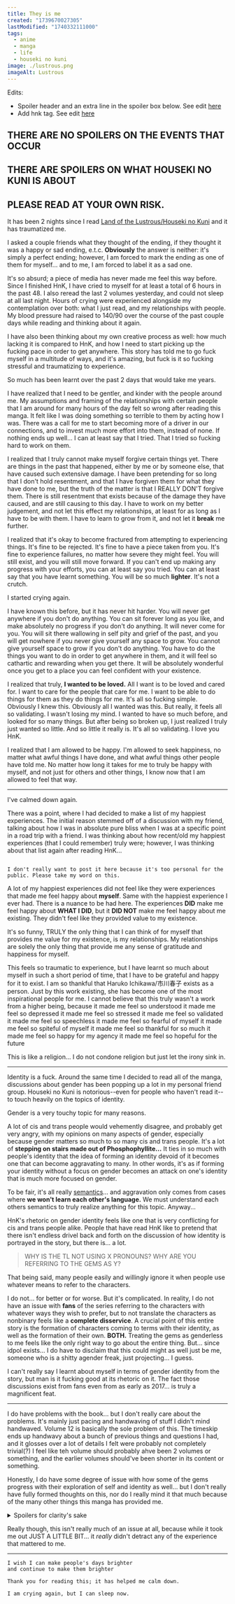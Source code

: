 ```yaml
---
title: They is me
created: "1739670027305"
lastModified: "1740332111000"
tags:
  - anime
  - manga
  - life
  - houseki no kuni
image: ./lustrous.png
imageAlt: Lustrous
---
```


Edits:
 - Spoiler header and an extra line in the spoiler box below. See edit [here](https://github.com/VINXIS/vinxis.moe/commit/a32c1a85a1afa54913904a34c6f90f5883ee1747)
 - Add hnk tag. See edit [here](https://github.com/VINXIS/vinxis.moe/commit/c445a892eb095e9bf9491ca759d691c165888fba)

## **THERE ARE NO SPOILERS ON THE EVENTS THAT OCCUR**
## **THERE ARE SPOILERS ON WHAT HOUSEKI NO KUNI IS ABOUT**
## **PLEASE READ AT YOUR OWN RISK.**

It has been 2 nights since I read [Land of the Lustrous/Houseki no Kuni](https://hnk.rocks) and it has traumatized me.

I asked a couple friends what they thought of the ending, if they thought it was a happy or sad ending, e.t.c. **Obviously** the answer is neither: it's simply a perfect ending; however, I am forced to mark the ending as one of them for myself... and to me, I am forced to label it as a sad one.

It's so absurd; a piece of media has never made me feel this way before. Since I finished HnK, I have cried to myself for at least a total of 6 hours in the past 48. I also reread the last 2 volumes yesterday, and could not sleep at all last night. Hours of crying were experienced alongside my contemplation over both: what I just read, and my relationships with people. My blood pressure had raised to 140/90 over the course of the past couple days while reading and thinking about it again.

I have also been thinking about my own creative process as well: how much lacking it is compared to HnK, and how I need to start picking up the fucking pace in order to get anywhere. This story has told me to go fuck myself in a multitude of ways, and it's amazing, but fuck is it so fucking stressful and traumatizing to experience.

So much has been learnt over the past 2 days that would take me years.

I have realized that I need to be gentler, and kinder with the people around me. My assumptions and framing of the relationships with certain people that I am around for many hours of the day felt so wrong after reading this manga. It felt like I was doing something so terrible to them by acting how I was. There was a call for me to start becoming more of a driver in our connections, and to invest much more effort into them, instead of none. If nothing ends up well... I can at least say that I tried. That I tried so fucking hard to work on them.

I realized that I truly cannot make myself forgive certain things yet. There are things in the past that happened, either by me or by someone else, that have caused such extensive damage. I have been pretending for so long that I don't hold resentment, and that I have forgiven them for what they have done to me, but the truth of the matter is that I REALLY DON'T forgive them. There is still resentment that exists because of the damage they have caused, and are still causing to this day. I have to work on my better judgement, and not let this effect my relationships, at least for as long as I have to be with them. I have to learn to grow from it, and not let it **break** me further.

I realized that it's okay to become fractured from attempting to experiencing things. It's fine to be rejected. It's fine to have a piece taken from you. It's fine to experience failures, no matter how severe they might feel. You will still exist, and you will still move forward. If you can't end up making any progress with your efforts, you can at least say you tried. You can at least say that you have learnt something. You will be so much **lighter**. It's not a crutch.

I started crying again.

I have known this before, but it has never hit harder. You will never get anywhere if you don't do anything. You can sit forever long as you like, and make absolutely no progress if you don't do anything. It will never come for you. You will sit there wallowing in self pity and grief of the past, and you will get nowhere if you never give yourself any space to grow. You cannot give yourself space to grow if you don't do anything. You have to do the things you want to do in order to get anywhere in them, and it will feel so cathartic and rewarding when you get there. It will be absolutely wonderful once you get to a place you can feel confident with your existence.

I realized that truly, **I wanted to be loved.** All I want is to be loved and cared for. I want to care for the people that care for me. I want to be able to do things for them as they do things for me. It's all so fucking simple. Obviously I knew this. Obviously all I wanted was this. But really, it feels all so validating. I wasn't losing my mind. I wanted to have so much before, and looked for so many things. But after being so broken up, I just realized I truly just wanted so little. And so little it really is. It's all so validating. I love you HnK.

I realized that I am allowed to be happy. I'm allowed to seek happiness, no matter what awful things I have done, and what awful things other people have told me. No matter how long it takes for me to truly be happy with myself, and not just for others and other things, I know now that I am allowed to feel that way.

---

I've calmed down again.

There was a point, where I had decided to make a list of my happiest experiences. The initial reason stemmed off of a discussion with my friend, talking about how I was in absolute pure bliss when I was at a specific point in a road trip with a friend. I was thinking about how recent/old my happiest experiences (that I could remember) truly were; however, I was thinking about that list again after reading HnK...

```

I don't really want to post it here because it's too personal for the public. Please take my word on this.
```

A lot of my happiest experiences did not feel like they were experiences that made me feel happy about **myself**. Same with the happiest experience I ever had. There is a nuance to be had here. The experiences **DID** make me feel happy about **WHAT I DID**, but it **DID NOT** make me feel happy about me existing. They didn't feel like they provided value to my existence.

It's so funny, TRULY the only thing that I can think of for myself that provides me value for my existence, is my relationships. My relationships are solely the only thing that provide me any sense of gratitude and happiness for myself. 

This feels so traumatic to experience, but I have learnt so much about myself in such a short period of time, that I have to be grateful and happy for it to exist. I am so thankful that Haruko Ichikawa/市川春子 exists as a person. Just by this work existing, she has become one of the most inspirational people for me. I cannot believe that this truly wasn't a work from a higher being, because
it made me feel so understood
it made me feel so depressed
it made me feel so stressed
it made me feel so validated
it made me feel so speechless
it made me feel so fearful of myself
it made me feel so spiteful of myself
it made me feel so thankful for so much
it made me feel so happy for my agency
it made me feel so hopeful for the future

This is like a religion... I do not condone religion but just let the irony sink in.

---

Identity is a fuck. Around the same time I decided to read all of the manga, discussions about gender has been popping up a lot in my personal friend group. Houseki no Kuni is notorious--even for people who haven't read it--to touch heavily on the topics of identity.

Gender is a very touchy topic for many reasons.

A lot of cis and trans people would vehemently disagree, and probably get very angry, with my opinions on many aspects of gender, especially because gender matters so much to so many cis and trans people. It's a lot of **stepping on stairs made out of Phosphophyllite...**  It ties in so much with people's identity that the idea of forming an identity devoid of it becomes one that can become aggravating to many. In other words, it's as if forming your identity without a focus on gender becomes an attack on one's identity that is much more focused on gender.

To be fair, it's all really [semantics](https://www.youtube.com/watch?v=6T44xBgKV_s)... and aggravation only comes from cases where **we won't learn each other's language.** We must understand each others semantics to truly realize anything for this topic. Anyway...

HnK's rhetoric on gender identity feels like one that is very conflicting for cis and trans people alike. People that have read HnK like to pretend that there isn't endless drivel back and forth on the discussion of how identity is portrayed in the story, but there is... a lot.

> WHY IS THE TL NOT USING X PRONOUNS?
> WHY ARE YOU REFERRING TO THE GEMS AS Y?

That being said, many people easily and willingly ignore it when people use whatever means to refer to the characters. 

I do not... for better or for worse. But it's complicated. In reality, I do not have an issue with **fans** of the series referring to the characters with whatever ways they wish to prefer, but to not translate the characters as nonbinary feels like a **complete disservice**. A crucial point of this entire story is the formation of characters coming to terms with their identity, as well as the formation of their own. **BOTH.** Treating the gems as genderless to me feels like the only right way to go about the entire thing. But... since idpol exists... I do have to disclaim that this could might as well just be me, someone who is a shitty agender freak, just projecting... I guess.

I can't really say I learnt about myself in terms of gender identity from the story, but man is it fucking good at its rhetoric on it. The fact those discussions exist from fans even from as early as 2017... is truly a magnificent feat.

---

I do have problems with the book... but I don't really care about the problems. It's mainly just pacing and handwaving of stuff I didn't mind handwaved. Volume 12 is basically the sole problem of this. The timeskip ends up handwavy about a bunch of previous things and questions I had, and it glosses over a lot of details I felt were probably not completely trivial(?) I feel like teh volume should probably ahve been 2 volumes or something, and the earlier volumes should've been shorter in its content or something.

Honestly, I do have some degree of issue with how some of the gems progress with their exploration of self and identity as well... but I don't really have fully formed thoughts on this, nor do I really mind it that much because of the many other things this manga has provided me.

<details>
<summary>
Spoilers for clarity's sake
</summary>
<p>Diamond and Euclase especially felt very half baked, and as far as the focus on this aspect of the story... it did make me very sad.</p>

<p>Diamond truly felt like they had no development at all, and for some reason Bort just says Ouuu.... u have changed... yey. Like no, diamond really didn't change much... they got a lot of validation, but nothing really showed their validation transforming them at all honestly</p>

<p>And then Euclase just accepts their situation...? Though really, this might have been affected by the timeskip, becuase that entire part handwaves A LOT.</p>
<br>
<p>Also... don't even get me started on the Cairngorm grooming relationship holy fuck</p>
</details>

Really though, this isn't really much of an issue at all, because while it took me out JUST A LITTLE BIT... it *really* didn't detract any of the experience that mattered to me.

---

	I wish I can make people's days brighter
	and continue to make them brighter
	
	Thank you for reading this; it has helped me calm down.
	
	I am crying again, but I can sleep now.